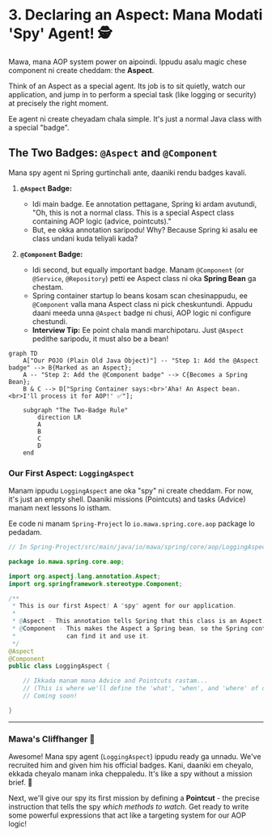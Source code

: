 # 3. Declaring an Aspect: Mana Modati 'Spy' Agent! 🕵️

Mawa, mana AOP system power on aipoindi. Ippudu asalu magic chese component ni create cheddam: the **Aspect**.

Think of an Aspect as a special agent. Its job is to sit quietly, watch our application, and jump in to perform a special task (like logging or security) at precisely the right moment.

Ee agent ni create cheyadam chala simple. It's just a normal Java class with a special "badge".

## The Two Badges: `@Aspect` and `@Component`

Mana spy agent ni Spring gurtinchali ante, daaniki rendu badges kavali.

1.  **`@Aspect` Badge:**
    *   Idi main badge. Ee annotation pettagane, Spring ki ardam avutundi, "Oh, this is not a normal class. This is a special Aspect class containing AOP logic (advice, pointcuts)."
    *   But, ee okka annotation saripodu! Why? Because Spring ki asalu ee class undani kuda teliyali kada?

2.  **`@Component` Badge:**
    *   Idi second, but equally important badge. Manam `@Component` (or `@Service`, `@Repository`) petti ee Aspect class ni oka **Spring Bean** ga chestam.
    *   Spring container startup lo beans kosam scan chesinappudu, ee `@Component` valla mana Aspect class ni pick cheskuntundi. Appudu daani meeda unna `@Aspect` badge ni chusi, AOP logic ni configure chestundi.
    *   **Interview Tip:** Ee point chala mandi marchipotaru. Just `@Aspect` pedithe saripodu, it must also be a bean!

```mermaid
graph TD
    A["Our POJO (Plain Old Java Object)"] -- "Step 1: Add the @Aspect badge" --> B{Marked as an Aspect};
    A -- "Step 2: Add the @Component badge" --> C{Becomes a Spring Bean};
    B & C --> D["Spring Container says:<br>'Aha! An Aspect bean.<br>I'll process it for AOP!' ✅"];

    subgraph "The Two-Badge Rule"
        direction LR
        A
        B
        C
        D
    end
```

### Our First Aspect: `LoggingAspect`

Manam ippudu `LoggingAspect` ane oka "spy" ni create cheddam. For now, it's just an empty shell. Daaniki missions (Pointcuts) and tasks (Advice) manam next lessons lo istham.

Ee code ni manam `Spring-Project` lo `io.mawa.spring.core.aop` package lo pedadam.

```java
// In Spring-Project/src/main/java/io/mawa/spring/core/aop/LoggingAspect.java

package io.mawa.spring.core.aop;

import org.aspectj.lang.annotation.Aspect;
import org.springframework.stereotype.Component;

/**
 * This is our first Aspect! A "spy" agent for our application.
 *
 * @Aspect - This annotation tells Spring that this class is an Aspect.
 * @Component - This makes the Aspect a Spring bean, so the Spring container
 *              can find it and use it.
 */
@Aspect
@Component
public class LoggingAspect {

    // Ikkada manam mana Advice and Pointcuts rastam...
    // (This is where we'll define the 'what', 'when', and 'where' of our spy's mission)
    // Coming soon!

}
```

---

### Mawa's Cliffhanger 🧗

Awesome! Mana spy agent (`LoggingAspect`) ippudu ready ga unnadu. We've recruited him and given him his official badges. Kani, daaniki em cheyalo, ekkada cheyalo manam inka cheppaledu. It's like a spy without a mission brief. 📜

Next, we'll give our spy its first mission by defining a **Pointcut** - the precise instruction that tells the spy *which methods to watch*. Get ready to write some powerful expressions that act like a targeting system for our AOP logic!
